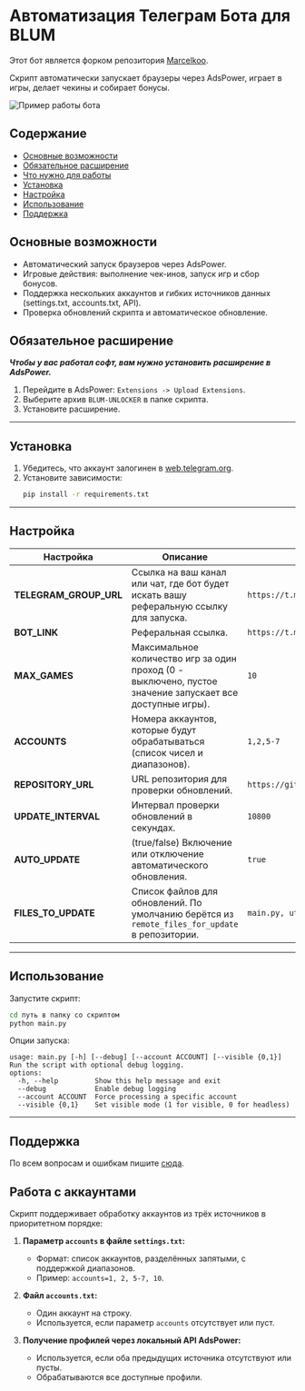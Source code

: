 
# Автоматизация Телеграм Бота для BLUM

Этот бот является форком репозитория [Marcelkoo](https://github.com/Marcelkoo/blum-adspower-clicker).

Скрипт автоматически запускает браузеры через AdsPower, играет в игры, делает чекины и собирает бонусы.

![Пример работы бота](https://github.com/user-attachments/assets/47cb404e-f8f9-4833-bb70-f7d640c160d7)

## Содержание
- [Основные возможности](#основные-возможности)
- [Обязательное расширение](#обязательное-расширение)
- [Что нужно для работы](#что-нужно-для-работы)
- [Установка](#установка)
- [Настройка](#настройка)
- [Использование](#использование)
- [Поддержка](#поддержка)

## Основные возможности
- Автоматический запуск браузеров через AdsPower.
- Игровые действия: выполнение чек-инов, запуск игр и сбор бонусов.
- Поддержка нескольких аккаунтов и гибких источников данных (settings.txt, accounts.txt, API).
- Проверка обновлений скрипта и автоматическое обновление.

## Обязательное расширение

***Чтобы у вас работал софт, вам нужно установить расширение в AdsPower.***

1. Перейдите в AdsPower: `Extensions -> Upload Extensions`.
2. Выберите архив `BLUM-UNLOCKER` в папке скрипта.
3. Установите расширение.

---

## Установка

1. Убедитесь, что аккаунт залогинен в [web.telegram.org](https://web.telegram.org/).
2. Установите зависимости:
   ```bash
   pip install -r requirements.txt
   ```

---

## Настройка

| **Настройка**          | **Описание**                                                                                                             | **Пример**                                       |
|-------------------------|-------------------------------------------------------------------------------------------------------------------------|-------------------------------------------------|
| **TELEGRAM_GROUP_URL**  | Ссылка на ваш канал или чат, где бот будет искать вашу реферальную ссылку для запуска.                                   | `https://t.me/CryptoProjects_sbt`              |
| **BOT_LINK**            | Реферальная ссылка.                                                                                                     | `https://t.me/blum/app?startapp=ref_example`    |
| **MAX_GAMES**           | Максимальное количество игр за один проход (0 - выключено, пустое значение запускает все доступные игры).               | `10`                                            |
| **ACCOUNTS**            | Номера аккаунтов, которые будут обрабатываться (список чисел и диапазонов).                                             | `1,2,5-7`                                       |
| **REPOSITORY_URL**      | URL репозитория для проверки обновлений.                                                                                | `https://github.com/Omnividente/blum_adspower` |
| **UPDATE_INTERVAL**     | Интервал проверки обновлений в секундах.                                                                                | `10800`                                         |
| **AUTO_UPDATE**         | (true/false) Включение или отключение автоматического обновления.                                                       | `true`                                          |
| **FILES_TO_UPDATE**     | Список файлов для обновлений. По умолчанию берётся из `remote_files_for_update` в репозитории.                         | `main.py, utils.py`                             |

---

## Использование

Запустите скрипт:
```bash
cd путь в папку со скриптом
python main.py
```

Опции запуска:
```
usage: main.py [-h] [--debug] [--account ACCOUNT] [--visible {0,1}]
Run the script with optional debug logging.
options:
  -h, --help         Show this help message and exit
  --debug            Enable debug logging
  --account ACCOUNT  Force processing a specific account
  --visible {0,1}    Set visible mode (1 for visible, 0 for headless)
```

---

## Поддержка

По всем вопросам и ошибкам пишите [сюда](https://t.me/cryptoprojectssbt).

## Работа с аккаунтами

Скрипт поддерживает обработку аккаунтов из трёх источников в приоритетном порядке:

1. **Параметр `accounts` в файле `settings.txt`:**
   - Формат: список аккаунтов, разделённых запятыми, с поддержкой диапазонов.
   - Пример: `accounts=1, 2, 5-7, 10`.

2. **Файл `accounts.txt`:**
   - Один аккаунт на строку.
   - Используется, если параметр `accounts` отсутствует или пуст.

3. **Получение профилей через локальный API AdsPower:**
   - Используется, если оба предыдущих источника отсутствуют или пусты.
   - Обрабатываются все доступные профили.
